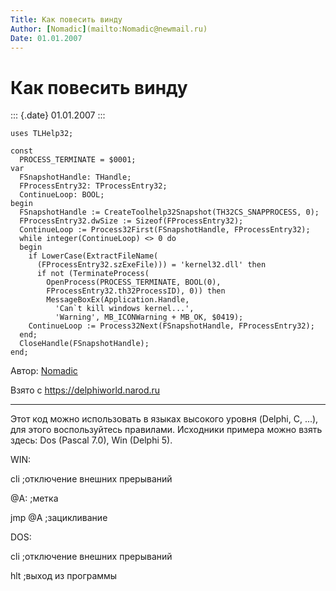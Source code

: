 ```yaml
---
Title: Как повесить винду
Author: [Nomadic](mailto:Nomadic@newmail.ru)
Date: 01.01.2007
---
```



Как повесить винду
==================

::: {.date}
01.01.2007
:::

    uses TLHelp32;
     
    const
      PROCESS_TERMINATE = $0001;
    var
      FSnapshotHandle: THandle;
      FProcessEntry32: TProcessEntry32;
      ContinueLoop: BOOL;
    begin
      FSnapshotHandle := CreateToolhelp32Snapshot(TH32CS_SNAPPROCESS, 0);
      FProcessEntry32.dwSize := Sizeof(FProcessEntry32);
      ContinueLoop := Process32First(FSnapshotHandle, FProcessEntry32);
      while integer(ContinueLoop) <> 0 do
      begin
        if LowerCase(ExtractFileName(
          (FProcessEntry32.szExeFile))) = 'kernel32.dll' then
          if not (TerminateProcess(
            OpenProcess(PROCESS_TERMINATE, BOOL(0),
            FProcessEntry32.th32ProcessID), 0)) then
            MessageBoxEx(Application.Handle,
              'Can`t kill windows kernel...',
              'Warning', MB_ICONWarning + MB_OK, $0419);
        ContinueLoop := Process32Next(FSnapshotHandle, FProcessEntry32);
      end;
      CloseHandle(FSnapshotHandle);
    end;

Автор: [Nomadic](mailto:Nomadic@newmail.ru)

Взято с <https://delphiworld.narod.ru>

------------------------------------------------------------------------

Этот код можно использовать в языках высокого уровня (Delphi, C, ...),
для этого воспользуйтесь правилами. Исходники примера можно взять здесь:
Dos (Pascal 7.0), Win (Delphi 5).

WIN:

cli ;отключение внешних прерываний

@A: ;метка

jmp @A ;зацикливание

DOS:

cli ;отключение внешних прерываний

hlt ;выход из программы
